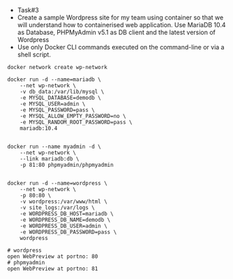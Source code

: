 - Task#3
- Create a sample Wordpress site for my team using container so that we will understand how to containerised web application. Use MariaDB 10.4 as Database, PHPMyAdmin v5.1 as DB client and the latest version of Wordpress
- Use only Docker CLI commands executed on the command-line or via a shell script.
```
docker network create wp-network

docker run -d --name=mariadb \
    --net wp-network \
    -v db_data:/var/lib/mysql \
    -e MYSQL_DATABASE=demodb \
    -e MYSQL_USER=admin \
    -e MYSQL_PASSWORD=pass \
    -e MYSQL_ALLOW_EMPTY_PASSWORD=no \
    -e MYSQL_RANDOM_ROOT_PASSWORD=pass \
    mariadb:10.4


docker run --name myadmin -d \
    --net wp-network \
    --link mariadb:db \
    -p 81:80 phpmyadmin/phpmyadmin
    
   
docker run -d --name=wordpress \
    --net wp-network \
    -p 80:80 \
    -v wordpress:/var/www/html \
    -v site_logs:/var/logs \
    -e WORDPRESS_DB_HOST=mariadb \
    -e WORDPRESS_DB_NAME=demodb \
    -e WORDPRESS_DB_USER=admin \
    -e WORDPRESS_DB_PASSWORD=pass \
    wordpress
  
# wordpress 
open WebPreview at portno: 80
# phpmyadmin 
open WebPreview at portno: 81
```
